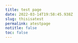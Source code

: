 ```yaml
---
title: test page
date: 2022-03-14T19:58:45.938Z
slug: thisisatest
permalink: atestpage
notitle: false
toc: false
---
```

